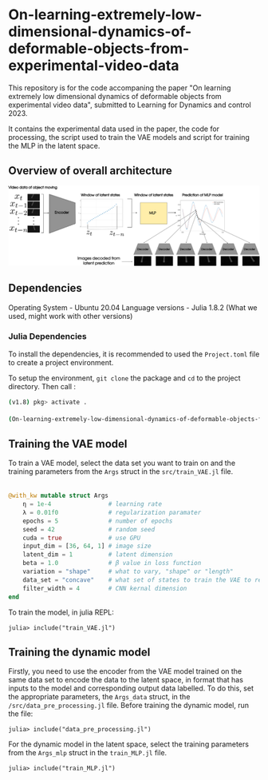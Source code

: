 # On-learning-extremely-low-dimensional-dynamics-of-deformable-objects-from-experimental-video-data

This repository is for the code accompaning the paper "On learning extremely low dimensional dynamics of deformable objects from experimental video data", submitted to Learning for Dynamics and control 2023. 

It contains the experimental data used in the paper, the code for processing, the script used to train the VAE models and script for training the MLP in the latent space. 

## Overview of overall architecture 
<!-- ![Alt text](./overall_architecture.svg) -->
<img src="./overall_architecture.svg" width="700" />


## Dependencies 

Operating System - Ubuntu 20.04
Language versions - Julia 1.8.2 (What we used, might work with other versions)

### Julia Dependencies

To install the dependencies, it is recommended to used the `Project.toml` file to create a project environment.

To setup the environment, `git clone` the package and `cd` to the project directory. Then call :

``` bash
(v1.8) pkg> activate .

(On-learning-extremely-low-dimensional-dynamics-of-deformable-objects-from-experimental-video-data) pkg> instantiate
```

## Training the VAE model

To train a VAE model, select the data set you want to train on and the training parameters from the `Args` struct in the `src/train_VAE.jl` file. 

``` Julia

@with_kw mutable struct Args
    η = 1e-4                # learning rate
    λ = 0.01f0              # regularization paramater
    epochs = 5              # number of epochs
    seed = 42               # random seed
    cuda = true             # use GPU
    input_dim = [36, 64, 1] # image size
    latent_dim = 1          # latent dimension
    beta = 1.0              # β value in loss function
    variation = "shape"     # what to vary, "shape" or "length"
    data_set = "concave"    # what set of states to train the VAE to represent
    filter_width = 4        # CNN kernal dimension
end

```

To train the model, in julia REPL:

```
julia> include("train_VAE.jl")
```

## Training the dynamic model

Firstly, you need to use the encoder from the VAE model trained on the same data set to encode the data to the latent space, in format that has inputs to the model and corresponding output data labelled. To do this, set the appropriate parameters, the `Args_data` struct, in the `/src/data_pre_processing.jl` file. Before training the dynamic model, run the file:

```
julia> include("data_pre_processing.jl")
```

For the dynamic model in the latent space, select the training parameters from the `Args_mlp` struct in the `train_MLP.jl` file.


```
julia> include("train_MLP.jl")
```
